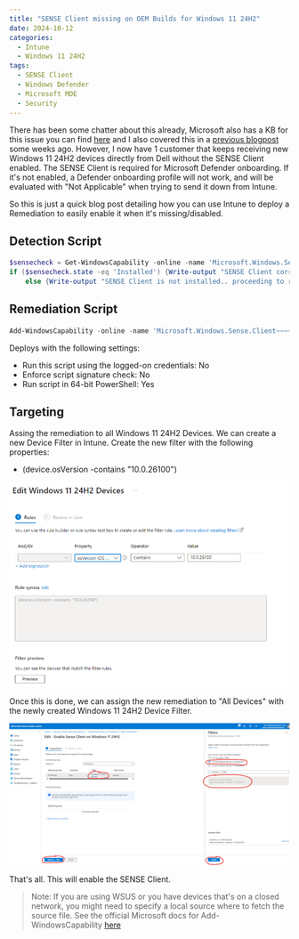 ```yaml
---
title: "SENSE Client missing on OEM Builds for Windows 11 24H2"
date: 2024-10-12
categories:
  - Intune
  - Windows 11 24H2
tags:
  - SENSE Client
  - Windows Defender
  - Microsoft MDE
  - Security
---
```


There has been some chatter about this already, Microsoft also has a KB for this issue you can find [here](https://support.microsoft.com/en-us/topic/kb5043950-microsoft-defender-for-endpoint-known-issue-2fd719b6-8c26-469f-99fe-832eb1b702d7) and I also covered this in a [previous blogpost](https://evil365.com/windows%2011/Windows11_24H2_NotableThings/) some weeks ago. However, I now have 1 customer that keeps receiving new Windows 11 24H2 devices directly from Dell without the SENSE Client enabled. The SENSE Client is required for Microsoft Defender onboarding. If it's not enabled, a Defender onboarding profile will not work, and will be evaluated with "Not Applicable" when trying to send it down from Intune.

So this is just a quick blog post detailing how you can use Intune to deploy a Remediation to easily enable it when it's missing/disabled.

## Detection Script

```PowerShell
$sensecheck = Get-WindowsCapability -online -name 'Microsoft.Windows.Sense.Client~~~~'
if ($sensecheck.state -eq 'Installed') {Write-output "SENSE Client correctly installed, no actions performed"}
    else {Write-output "SENSE Client is not installed.. proceeding to remediation" ; exit 1}
```

## Remediation Script

```PowerShell
Add-WindowsCapability -online -name 'Microsoft.Windows.Sense.Client~~~~'
```

Deploys with the following settings:

* Run this script using the logged-on credentials: No
* Enforce script signature check: No
* Run script in 64-bit PowerShell: Yes

## Targeting

Assing the remediation to all Windows 11 24H2 Devices. We can create a new Device Filter in Intune. Create the new filter with the following properties:

* (device.osVersion -contains "10.0.26100")

![Device Filter](/assets/images/2024-10-12-SENSEClient-Missing-Windows11-24H2/DeviceFilter_24H2.png?raw=true "Device Filter for Windows 11 24H2")

Once this is done, we can assign the new remediation to "All Devices" with the newly created Windows 11 24H2 Device Filter.

![Remediation](/assets/images/2024-10-12-SENSEClient-Missing-Windows11-24H2/AssignRemediation.png?raw=true "Assign Remediation")

That's all. This will enable the SENSE Client.

>Note: If you are using WSUS or you have devices that's on a closed network, you might need to specify a local source where to fetch the source file. See the official Microsoft docs for Add-WindowsCapability [here](https://learn.microsoft.com/en-us/powershell/module/dism/add-windowscapability?view=windowsserver2022-ps)

